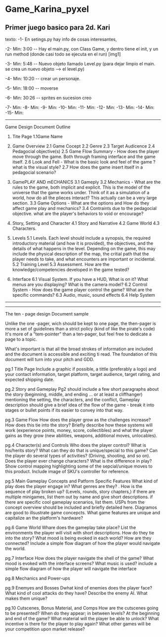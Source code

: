 # Game_Karina_pyxel
Primer juego basico para 2d. Kari
-----------------------------------------------------------------------------------------------------------------------------
texto:
-1- En setings.py hay info de cosas interesantes,

-2- Min: 3:00 -- Hay el main.py, con Class Game,  y dentro tiene el init, y un run method (donde casi todo se ejecuta en el run) [img1]

-3- Min: 5:48 -- Nuevo objeto llamado Level.py (para dejar limpio el main. se crea un nuevo objeto --> el level.py)

-4- Min: 10:20 -- crear un personaje.

-5- Min: 18:00 -- moverse

-6- Min: 30:26  -- sprites en sucesion creo

-7- Min: 
-8- Min: 
-9- Min: 
-10- Min: 
-11- Min: 
-12- Min: 
-13- Min: 
-14- Min: 
-15- Min: 


-----------------------------------------------------------------------------------------------------------------------------
Game Design Document Outline
  1. Tite Page
    1.1Game Name
  2. Game Overview
    2.1 Game Cocept
    2.2 Genre
    2.3 Target Audicence
    2.4 Pedagocial objective(s)
    2.5 Game Flow Summary - How does the player move through the game. Both through framing interface and the game itself.
    2.6 Look and Fell - What is the basic look and feel of the game ? what is the visual style?
    2.7 How does the game insert itself in a pedagocial scenario?

  3. GamePLAY AND mECHANICS
     3.1 Gameply
     3.2 Mechanics - What are the rules to the game, both implicit and explicit. This is the model of the universe that the game works under.
      Think of it as a simulation of a world, how do all the plieces interact? This actually can be a very large section.
     3.3 Game Options - What are the options and How do they affect game play and mechanics?
     3.4 Contraints due to the pedagocial objective. what are the player's behaviors to void or encourage?

  4. Story, Setting and Character
    4.1 Story and Narrative
    4.2 Game World
    4.3 Characters.

  5. Levels
    5.1 Levels. Each level should include a synopsis, the required introductory material (and how it is provided), the objectives,
     and the details of what happens in the level. Depending on the game, this may include the physical description of the map,
     the critial path that the player needs to take, and what encounters are important or incidental.
    5.2 Training Level
    5.3 Assessment. How are the knowledge/competencies developed in the game tested?

  6. Interface
     6.1 Visual System. If you have a HUD, What is on it? What menus are you displaying? What is the camera model?
     6.2 Control System - How does the game player control the game? What are the specific commands?
     6.3 Audio, music, sound effects
     6.4 Help System
     
-----------------------------------------------------------------------------------------------------------------------------
-----------------------------------------------------------------------------------------------------------------------------

The ten - page design 
Document sample

Unlike the one -pager, wich should be kept to one page, the then-pager is more a set of guidelines than a strict policy (kind of like the pirate's code)
It's more of a "tem-pointer" than a ten-pager, but feel free to dedicate a page to a topic.

What's important is that all the broad strokes of information are included and the document is accessible and exciting ti read.
 The foundation of this document will turn into your pitch and GDD.

pg.1 Title Page
 	Include a graphic if possible, a tittle (preferably a logo) and your contact information, target platform, target audience, target rating, and expected shipping date.

pg.2 Story and Gameplay 
	Pg2 should include a few short paragraphs about the story (beginning, middle, and ending ... or at least a cliffhanger) mentioning the setting, the characters, and the conflict,
	Gameplay description should give a brief idea of the flow of the game - break it into stages or bullet points if its easier to convey into that way.

pg.3 Game Flow
	How does the player grow as the challenges increase? How does this tie into the story? Briefly describe how these systems will work (experience points, money, score, collectibles)
 	and what the player gains as they grow (new abilities, weapons, additional moves, unlocables).

pg.4 Character(s) and Controls
	Who does the player control? What is his/herits story? What can they do that is unique/special to this game? Can the player do several types of activities? (Driving, shooting, and so on).
	Does the player ever change characters? What is the difference in play?
	Show control mapping highlighting some of the sepcial/unique moves to this product. Include image of SKU's controller for reference.

pg.5 Main Gameplay Concepts and Patform Specific Features
	What kind of play does the player engage in? What genres are they? . How is the sequence of play broken up? (Levels, rounds, story chapters,)
	if there are multiple minigames, list them out by name and give short descriptions. if there are specific cool gameplay scenarios, list them. 
	USPs from the concept overview should be included and briefly detailed here. Diagramos are good to illsustrate game concepcts.
	What game features are unique and capitalize an the platform's hardware?	
	
pg.6 Game World
	Whare does the gameplay take place? List the environments the player will visit with short descriptions. How do they tie into the story? 
	What mood is being evoked in each world? How are they connected? Include a simple flow diagram of how the player would navigate the world.

pg.7 Interface 
	How does the player navigate the shell of the game? What mood is evoked with the interface screens? What music is used? include a simple flow diagram of how the player will navigate the interface 
	
pg.8 Mechanics and Power-ups
	
pg.9 Enemyes and Bosses
	Dwhat kind of enemies does the player face? What kind of cool attacks do they have? Describe the enemy AI. What makes them unique?
	
pg.10 Cutscenes, Bonus Material, and Comps
	How are the cutscenes going to be presented? When do they appear; in between levels? At the beginning and end of the game? 
	What material will the player be able to unlock? What incentive is there for the player to play again?
	What other games will be your competition upon market release?
	
     
    
    
